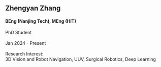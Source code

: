## Zhengyan Zhang
#### BEng (Nanjing Tech), MEng (HIT)

<div align="justify">
PhD Student
<br/><br/>
Jan 2024 - Present
<br/><br/>
Research Interest: <br/>
3D Vision and Robot Navigation, UUV, Surgical Robotics, Deep Learning
</div>
